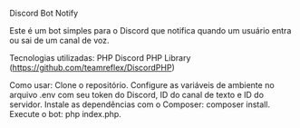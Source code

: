 Discord Bot Notify

Este é um bot simples para o Discord que notifica quando um usuário entra ou sai de um canal de voz.

Tecnologias utilizadas:
PHP
Discord PHP Library (https://github.com/teamreflex/DiscordPHP)

Como usar:
Clone o repositório.
Configure as variáveis de ambiente no arquivo .env com seu token do Discord, ID do canal de texto e ID do servidor.
Instale as dependências com o Composer: composer install.
Execute o bot: php index.php.

